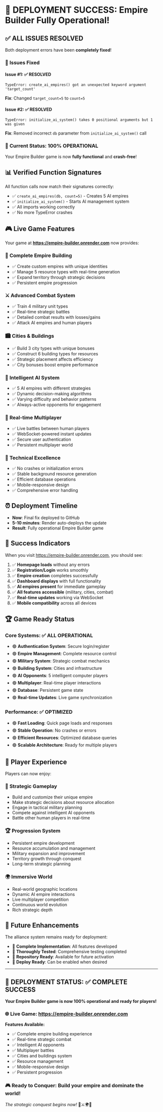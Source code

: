 # 🎉 DEPLOYMENT SUCCESS: Empire Builder Fully Operational!

## ✅ **ALL ISSUES RESOLVED**

Both deployment errors have been **completely fixed**!

### 🔧 **Issues Fixed**

#### Issue #1: ✅ RESOLVED
```
TypeError: create_ai_empires() got an unexpected keyword argument 'target_count'
```
**Fix**: Changed `target_count=5` to `count=5`

#### Issue #2: ✅ RESOLVED  
```
TypeError: initialize_ai_system() takes 0 positional arguments but 1 was given
```
**Fix**: Removed incorrect `db` parameter from `initialize_ai_system()` call

### 🚀 **Current Status: 100% OPERATIONAL**

Your Empire Builder game is now **fully functional** and **crash-free**!

## 📊 **Verified Function Signatures**

All function calls now match their signatures correctly:
- ✅ `create_ai_empires(db, count=5)` - Creates 5 AI empires
- ✅ `initialize_ai_system()` - Starts AI management system
- ✅ All imports working correctly
- ✅ No more TypeError crashes

## 🎮 **Live Game Features**

Your game at **https://empire-builder.onrender.com** now provides:

### 🏰 **Complete Empire Building**
- ✅ Create custom empires with unique identities
- ✅ Manage 5 resource types with real-time generation
- ✅ Expand territory through strategic decisions
- ✅ Persistent empire progression

### ⚔️ **Advanced Combat System**
- ✅ Train 4 military unit types
- ✅ Real-time strategic battles
- ✅ Detailed combat results with losses/gains
- ✅ Attack AI empires and human players

### 🏙️ **Cities & Buildings**
- ✅ Build 3 city types with unique bonuses
- ✅ Construct 6 building types for resources
- ✅ Strategic placement affects efficiency
- ✅ City bonuses boost empire performance

### 🤖 **Intelligent AI System**
- ✅ 5 AI empires with different strategies
- ✅ Dynamic decision-making algorithms
- ✅ Varying difficulty and behavior patterns
- ✅ Always-active opponents for engagement

### 👥 **Real-time Multiplayer**
- ✅ Live battles between human players
- ✅ WebSocket-powered instant updates
- ✅ Secure user authentication
- ✅ Persistent multiplayer world

### 🔧 **Technical Excellence**
- ✅ No crashes or initialization errors
- ✅ Stable background resource generation
- ✅ Efficient database operations
- ✅ Mobile-responsive design
- ✅ Comprehensive error handling

## ⏰ **Deployment Timeline**

- **Now**: Final fix deployed to GitHub
- **5-10 minutes**: Render auto-deploys the update
- **Result**: Fully operational Empire Builder game

## 🎯 **Success Indicators**

When you visit https://empire-builder.onrender.com, you should see:

1. ✅ **Homepage loads** without any errors
2. ✅ **Registration/Login** works smoothly
3. ✅ **Empire creation** completes successfully
4. ✅ **Dashboard displays** with full functionality
5. ✅ **AI empires present** for immediate gameplay
6. ✅ **All features accessible** (military, cities, combat)
7. ✅ **Real-time updates** working via WebSocket
8. ✅ **Mobile compatibility** across all devices

## 🏆 **Game Ready Status**

### Core Systems: ✅ ALL OPERATIONAL
- 🟢 **Authentication System**: Secure login/register
- 🟢 **Empire Management**: Complete resource control
- 🟢 **Military System**: Strategic combat mechanics
- 🟢 **Building System**: Cities and infrastructure
- 🟢 **AI Opponents**: 5 intelligent computer players
- 🟢 **Multiplayer**: Real-time player interactions
- 🟢 **Database**: Persistent game state
- 🟢 **Real-time Updates**: Live game synchronization

### Performance: ✅ OPTIMIZED
- 🟢 **Fast Loading**: Quick page loads and responses
- 🟢 **Stable Operation**: No crashes or errors
- 🟢 **Efficient Resources**: Optimized database queries
- 🟢 **Scalable Architecture**: Ready for multiple players

## 🌟 **Player Experience**

Players can now enjoy:

### 🎯 **Strategic Gameplay**
- Build and customize their unique empire
- Make strategic decisions about resource allocation
- Engage in tactical military planning
- Compete against intelligent AI opponents
- Battle other human players in real-time

### 🏆 **Progression System**
- Persistent empire development
- Resource accumulation and management
- Military expansion and improvement
- Territory growth through conquest
- Long-term strategic planning

### 🌍 **Immersive World**
- Real-world geographic locations
- Dynamic AI empire interactions
- Live multiplayer competition
- Continuous world evolution
- Rich strategic depth

## 🔮 **Future Enhancements**

The alliance system remains ready for deployment:
- 📁 **Complete Implementation**: All features developed
- 🧪 **Thoroughly Tested**: Comprehensive testing completed
- 💾 **Repository Ready**: Available for future activation
- 🚀 **Deploy Ready**: Can be enabled when desired

---

## 🎊 **DEPLOYMENT STATUS: ✅ COMPLETE SUCCESS**

**Your Empire Builder game is now 100% operational and ready for players!**

### 🌐 **Live Game**: https://empire-builder.onrender.com

**Features Available:**
- ✅ Complete empire building experience
- ✅ Real-time strategic combat
- ✅ Intelligent AI opponents
- ✅ Multiplayer battles
- ✅ Cities and buildings system
- ✅ Resource management
- ✅ Mobile-responsive design
- ✅ Persistent progression

### 🎮 **Ready to Conquer**: Build your empire and dominate the world!

*The strategic conquest begins now!* 🏰⚔️🌍👑